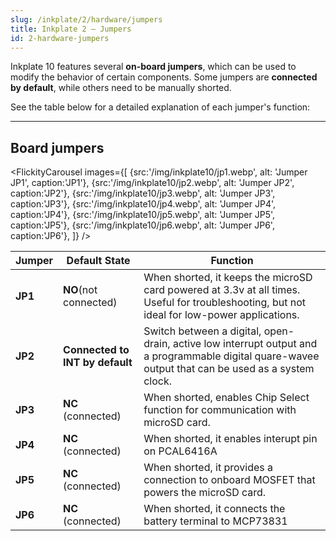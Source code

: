 ```yaml
---
slug: /inkplate/2/hardware/jumpers
title: Inkplate 2 – Jumpers
id: 2-hardware-jumpers
---
```


Inkplate 10 features several **on-board jumpers**, which can be used to modify the behavior of certain components. Some jumpers are **connected by default**, while others need to be manually shorted.

See the table below for a detailed explanation of each jumper's function:

---

## Board jumpers

<FlickityCarousel
images={[
{src:'/img/inkplate10/jp1.webp', alt: 'Jumper JP1', caption:'JP1'},
{src:'/img/inkplate10/jp2.webp', alt: 'Jumper JP2', caption:'JP2'},
{src:'/img/inkplate10/jp3.webp', alt: 'Jumper JP3', caption:'JP3'},
{src:'/img/inkplate10/jp4.webp', alt: 'Jumper JP4', caption:'JP4'},
{src:'/img/inkplate10/jp5.webp', alt: 'Jumper JP5', caption:'JP5'},
{src:'/img/inkplate10/jp6.webp', alt: 'Jumper JP6', caption:'JP6'},
]}
/>

| **Jumper** 	| **Default State** 	| **Function** 	|
|---	|---	|---	|
| **JP1** 	| **NO**(not connected) 	| When shorted, it keeps the microSD card powered at 3.3v at all times. Useful for troubleshooting, but not ideal for low-power applications. 	|
| **JP2** 	| **Connected to INT by default** 	| Switch between a digital, open-drain, active low interrupt output and a programmable digital quare-wavee output that can be used as a system clock. 	|
| **JP3** 	| **NC** (connected) 	| When shorted, enables Chip Select function for communication with microSD card. 	|
| **JP4** 	| **NC** (connected) 	| When shorted, it enables interupt pin on PCAL6416A	|
| **JP5** 	| **NC** (connected) 	| When shorted, it provides a connection to onboard MOSFET that powers the microSD card. 
| **JP6** 	| **NC** (connected) 	| When shorted, it connects the battery terminal to MCP73831 	|
